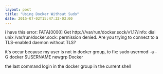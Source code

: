 ```yaml
---
layout: post
title: "Using Docker Without Sudo"
date: 2015-07-02T15:47:32-03:00
---
```


i have this error:
    FATA[0000] Get http:///var/run/docker.sock/v1.17/info: dial unix /var/run/docker.sock: permission denied. Are you trying to connect to a TLS-enabled daemon without TLS?

it's occur because my user is not in docker group, to fix:
  sudo usermod -a -G docker $USERNAME
  newgrp Docker

the last command login in the docker group in the current shell

